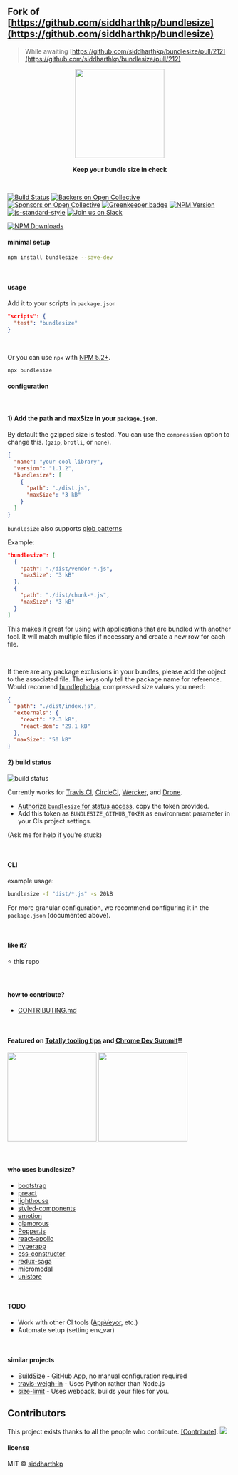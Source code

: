 ## Fork of [https://github.com/siddharthkp/bundlesize](https://github.com/siddharthkp/bundlesize)
> While awaiting [https://github.com/siddharthkp/bundlesize/pull/212](https://github.com/siddharthkp/bundlesize/pull/212)

<p align="center">
  <img src="https://cdn.rawgit.com/siddharthkp/bundlesize/master/art/logo.png" height="200px">
  <br><br>
  <b>Keep your bundle size in check</b>
  <br>
</p>

&nbsp;

[![Build Status](https://travis-ci.org/siddharthkp/bundlesize.svg?branch=master)](https://travis-ci.org/siddharthkp/bundlesize)
[![Backers on Open Collective](https://opencollective.com/bundlesize/backers/badge.svg)](#backers) [![Sponsors on Open Collective](https://opencollective.com/bundlesize/sponsors/badge.svg)](#sponsors) [![Greenkeeper badge](https://badges.greenkeeper.io/siddharthkp/bundlesize.svg)](https://greenkeeper.io/)
[![NPM Version](https://img.shields.io/npm/v/bundlesize.svg)](https://npmjs.org/package/bundlesize)
[![js-standard-style](https://img.shields.io/badge/code%20style-standard-brightgreen.svg)](http://standardjs.com)
[![Join us on Slack](https://bundlesize.now.sh/badge.svg)](https://bundlesize.now.sh/)

[![NPM Downloads](https://img.shields.io/npm/dm/bundlesize.svg?style=flat)](https://www.npmjs.com/package/bundlesize)
&nbsp;


#### minimal setup

```sh
npm install bundlesize --save-dev
```

&nbsp;

#### usage

Add it to your scripts in `package.json`

```json
"scripts": {
  "test": "bundlesize"
}
```

&nbsp;

Or you can use `npx` with [NPM 5.2+](https://medium.com/@maybekatz/introducing-npx-an-npm-package-runner-55f7d4bd282b).

```sh
npx bundlesize
```

#### configuration

&nbsp;

#### 1) Add the path and maxSize in your `package.json`.
By default the gzipped size is tested. You can use the `compression` option to change this. (`gzip`, `brotli`, or `none`).

```json
{
  "name": "your cool library",
  "version": "1.1.2",
  "bundlesize": [
    {
      "path": "./dist.js",
      "maxSize": "3 kB"
    }
  ]
}
```

`bundlesize` also supports [glob patterns](https://github.com/isaacs/node-glob)

Example:

```json
"bundlesize": [
  {
    "path": "./dist/vendor-*.js",
    "maxSize": "3 kB"
  },
  {
    "path": "./dist/chunk-*.js",
    "maxSize": "3 kB"
  }
]

```

This makes it great for using with applications that are bundled with another tool. It will match multiple files if necessary and create a new row for each file.

&nbsp;

If there are any package exclusions in your bundles, please add the object to the associated file. The keys only tell the package name for reference. Would recomend [bundlephobia](https://bundlephobia.com/), compressed size values you need:
```json
{
  "path": "./dist/index.js",
  "externals": {
    "react": "2.3 kB",
    "react-dom": "29.1 kB"
  },
  "maxSize": "50 kB"
}
```

#### 2) build status

![build status](https://cdn.rawgit.com/siddharthkp/bundlesize/master/art/status.png)

Currently works for [Travis CI](https://travis-ci.org), [CircleCI](https://circleci.com/), [Wercker](http://www.wercker.com), and [Drone](http://readme.drone.io/).

- [Authorize `bundlesize` for status access](https://github.com/login/oauth/authorize?scope=repo%3Astatus&client_id=6756cb03a8d6528aca5a), copy the token provided.
- Add this token as `BUNDLESIZE_GITHUB_TOKEN` as environment parameter in your CIs project settings.

(Ask me for help if you're stuck)


&nbsp;

#### CLI

example usage:

```sh
bundlesize -f "dist/*.js" -s 20kB
```

For more granular configuration, we recommend configuring it in the `package.json` (documented above).

&nbsp;

#### like it?

:star: this repo

&nbsp;

#### how to contribute?

- [CONTRIBUTING.md](CONTRIBUTING.md)

&nbsp;

#### Featured on [Totally tooling tips](https://www.youtube.com/watch?v=Da6VxdGU2Ig) and [Chrome Dev Summit](https://www.youtube.com/watch?v=_srJ7eHS3IM)!!

<a href="https://www.youtube.com/watch?v=Da6VxdGU2Ig">
  <img height="200px" src="https://i.ytimg.com/vi/Da6VxdGU2Ig/hqdefault.jpg?sqp=-oaymwEXCNACELwBSFryq4qpAwkIARUAAIhCGAE=&rs=AOn4CLAAfWzQIMvjH0TIzkAhi-114DIHPQ"/>
</a>
<a href="https://www.youtube.com/watch?v=_srJ7eHS3IM">
  <img height="200px" src="https://cdn.rawgit.com/siddharthkp/bundlesize/master/art/chromedevsummit.png"/>
</a>

&nbsp;

#### who uses bundlesize?

- [bootstrap](https://github.com/twbs/bootstrap)
- [preact](https://github.com/developit/preact)
- [lighthouse](https://github.com/GoogleChrome/lighthouse)
- [styled-components](https://github.com/styled-components/styled-components)
- [emotion](https://github.com/tkh44/emotion)
- [glamorous](https://github.com/paypal/glamorous)
- [Popper.js](https://github.com/FezVrasta/popper.js)
- [react-apollo](https://github.com/apollographql/react-apollo)
- [hyperapp](https://github.com/hyperapp/hyperapp)
- [css-constructor](https://github.com/siddharthkp/css-constructor)
- [redux-saga](https://github.com/redux-saga/redux-saga)
- [micromodal](https://github.com/ghosh/micromodal)
- [unistore](https://github.com/developit/unistore)

&nbsp;

#### TODO

- Work with other CI tools ([AppVeyor](https://www.appveyor.com/), etc.)
- Automate setup (setting env_var)

&nbsp;

#### similar projects

- [BuildSize](https://buildsize.org/) - GitHub App, no manual configuration required
- [travis-weigh-in](https://github.com/danvk/travis-weigh-in) - Uses Python rather than Node.js
- [size-limit](https://github.com/ai/size-limit) - Uses webpack, builds your files for you.

## Contributors

This project exists thanks to all the people who contribute. [[Contribute]](CONTRIBUTING.md).
<a href="graphs/contributors"><img src="https://opencollective.com/bundlesize/contributors.svg?width=890" /></a>

#### license

MIT © [siddharthkp](https://github.com/siddharthkp)
